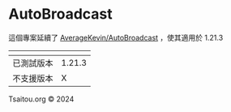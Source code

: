 # AutoBroadcast
這個專案延續了 [AverageKevin/AutoBroadcast](https://github.com/ToggleIP/AutoBroadCast/blob/master/src/nl/AverageKevin/ABC/main.java) ，使其適用於 1.21.3

| <None> | <None> |
|--------|--------|
| 已測試版本  | 1.21.3 |
| 不支援版本  | X      |

Tsaitou.org &copy; 2024